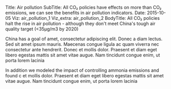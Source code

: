 Title: Air pollution
SubTitle: All CO₂ policies have effects on more than CO₂ emissions, we can see the benefits in air pollution indicators.
Date: 2015-10-05
Viz: air_pollution_1
Viz_extra: air_pollution_2
BodyTitle: All CO₂ policies halt the rise in air pollution - although they don't meet China's tough air quality target (<35μg/m3 by 2020)

China has a goal of amet, consectetur adipiscing elit. Donec a diam lectus. Sed
sit amet ipsum mauris. Maecenas congue ligula ac quam viverra nec consectetur
ante hendrerit. Donec et mollis dolor. Praesent et diam eget libero egestas
mattis sit amet vitae augue. Nam tincidunt congue enim, ut porta lorem lacinia

In addition we modeled the impact of controlling ammonia emissions and found c et mollis dolor. 
Praesent et diam eget libero egestas
mattis sit amet vitae augue. Nam tincidunt congue enim, ut porta lorem lacinia


